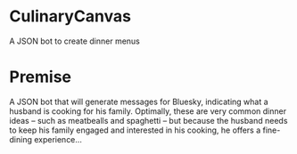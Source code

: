 # CulinaryCanvas
A JSON bot to create dinner menus

# Premise
A JSON bot that will generate messages for Bluesky, indicating what a husband is cooking for his family. Optimally, these are very common dinner ideas – such as meatbealls and spaghetti – but because the husband needs to keep his family engaged and interested in his cooking, he offers a fine-dining experience…
